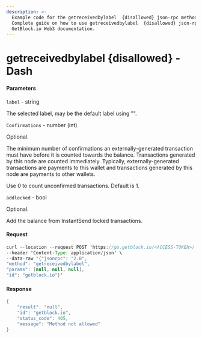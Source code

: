 ```yaml
---
description: >-
  Example code for the getreceivedbylabel  {disallowed} json-rpc method.
  Сomplete guide on how to use getreceivedbylabel  {disallowed} json-rpc in
  GetBlock.io Web3 documentation.
---
```


# getreceivedbylabel {disallowed} - Dash

#### Parameters

`label` - string

The selected label, may be the default label using "".

`Confirmations` - number (int)

Optional.

The minimum number of confirmations an externally-generated transaction must have before it is counted towards the balance. Transactions generated by this node are counted immediately. Typically, externally-generated transactions are payments to this wallet and transactions generated by this node are payments to other wallets.

Use 0 to count unconfirmed transactions. Default is 1.

`addlocked` - bool

Optional.

Add the balance from InstantSend locked transactions.

#### Request

```java
curl --location --request POST 'https://go.getblock.io/<ACCESS-TOKEN>/' \
--header 'Content-Type: application/json' \
--data-raw '{"jsonrpc": "2.0",
"method": "getreceivedbylabel",
"params": [null, null, null],
"id": "getblock.io"}'
```

#### Response

```java
{
    "result": "null",
    "id": "getblock.io",
    "status_code": 405,
    "message": "Method not allowed"
}
```
